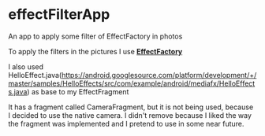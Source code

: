 # effectFilterApp
An app to apply some filter of EffectFactory in photos

To apply the filters in the pictures I use [**EffectFactory**](https://developer.android.com/reference/android/media/effect/EffectFactory.html)

I also used HelloEffect.java(https://android.googlesource.com/platform/development/+/master/samples/HelloEffects/src/com/example/android/mediafx/HelloEffects.java) as base to my EffectFragment

It has a fragment called CameraFragment, but it is not being used, because I decided to use the native camera. I didn't remove because I liked the way the fragment was implemented and I pretend to use in some near future.
